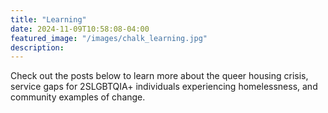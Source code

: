 ```yaml
---
title: "Learning"
date: 2024-11-09T10:58:08-04:00
featured_image: "/images/chalk_learning.jpg"
description: 
---
```


Check out the posts below to learn more about the queer housing crisis, service gaps for 2SLGBTQIA+ individuals experiencing homelessness, and community examples of change.
